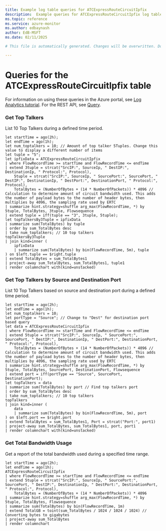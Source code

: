 ```yaml
---
title: Example log table queries for ATCExpressRouteCircuitIpfix
description:  Example queries for ATCExpressRouteCircuitIpfix log table
ms.topic: reference
ms.service: azure-monitor
ms.author: edbaynash
author: EdB-MSFT
ms.date: 02/11/2025

# This file is automatically generated. Changes will be overwritten. Do not change this file directly. 

---
```


# Queries for the ATCExpressRouteCircuitIpfix table

For information on using these queries in the Azure portal, see [Log Analytics tutorial](/azure/azure-monitor/logs/log-analytics-tutorial). For the REST API, see [Query](/rest/api/loganalytics/query).


### Get Top Talkers  


List 10 Top Talkers during a defined time period.  

```query
let startTime = ago(2h);
let endTime = ago(1h);
let num_toptalkers = 10; // Amount of top talker 5Tuples. Change this value to display a different number of items
let tuple = "5";  
let ipfixData = ATCExpressRouteCircuitIpfix
| where FlowRecordTime >= startTime and FlowRecordTime <= endTime
| extend 3tuple = strcat("SrcIP:", SourceIp, " DestIP:", DestinationIp, " Protocol:", Protocol),
    5tuple = strcat("SrcIP:", SourceIp, " SourcePort:", SourcePort, " DestIP:", DestinationIp, " DestPort:", DestinationPort, " Protocol:", Protocol),
    TotalBytes = (NumberOfBytes + (14 * NumberOfPackets)) * 4096 // Calculation to determine amount of circuit bandwidth used. This adds the number of payload bytes to the number of header bytes, then multiplies by 4096, the sampling rate used by ERTC
| summarize hint.strategy=shuffle arg_max(FlowRecordTime, *) by 5tuple, TotalBytes, 3tuple, Flowsequence
| extend tuple = iff(tuple == "3", 3tuple, 5tuple);
let topTalkersBy3Tuple = ipfixData
| summarize sum(TotalBytes) by tuple
| order by sum_TotalBytes desc
| take num_toptalkers; // 10 top talkers
topTalkersBy3Tuple
| join kind=inner (
    ipfixData  
    | summarize sum(TotalBytes) by bin(FlowRecordTime, 5m), tuple
) on $left.tuple == $right.tuple
| extend TotalBytes = sum_TotalBytes1
| project-away sum_TotalBytes, sum_TotalBytes1, tuple1
| render columnchart with(kind=unstacked)
```



### Get Top Talkers by Source and Destination Port  


List 10 Top Talkers based on source and destination port during a defined time period.  

```query
let startTime = ago(2h);
let endTime = ago(1h);
let num_toptalkers = 10;
let portType = "Source"; // Change to "Dest" for destination port based query
let data = ATCExpressRouteCircuitIpfix
| where FlowRecordTime >= startTime and FlowRecordTime <= endTime
| extend 5tuple = strcat("SrcIP:", SourceIp, " SourcePort:", SourcePort, " DestIP:", DestinationIp, " DestPort:", DestinationPort, " Protocol:", Protocol),
    TotalBytes = (NumberOfBytes + (14 * NumberOfPackets)) * 4096 // Calculation to determine amount of circuit bandwidth used. This adds the number of payload bytes to the number of header bytes, then multiplies by 4096, the sampling rate used by ERTC 
| summarize hint.strategy=shuffle arg_max(FlowRecordTime, *) by 5tuple, TotalBytes, SourcePort, DestinationPort, Flowsequence
| extend port = iff(portType == "Source", SourcePort, DestinationPort);
let topTalkers = data
| summarize sum(TotalBytes) by port // Find top talkers port
| order by sum_TotalBytes desc
| take num_toptalkers; // 10 top talkers
topTalkers
| join kind=inner (
    data
    | summarize sum(TotalBytes) by bin(FlowRecordTime, 5m), port
) on $left.port == $right.port
| extend TotalBytes = sum_TotalBytes1, Port = strcat("Port:", port1)
| project-away sum_TotalBytes, sum_TotalBytes1, port, port1 
| render columnchart with(kind=unstacked)
```



### Get Total Bandwidth Usage  


Get a report of the total bandwidth used during a specified time range.  

```query
let startTime = ago(2h); 
let endTime = ago(1h);
ATCExpressRouteCircuitIpfix 
| where FlowRecordTime >= startTime and FlowRecordTime <= endTime 
| extend 5tuple = strcat("SrcIP:", SourceIp, " SourcePort:", SourcePort, " DestIP:", DestinationIp, " DestPort:", DestinationPort, " Protocol:", Protocol), 
    TotalBytes = (NumberOfBytes + (14 * NumberOfPackets)) * 4096  
| summarize hint.strategy=shuffle arg_max(FlowRecordTime, *) by 5tuple, TotalBytes, Flowsequence 
| summarize sum(TotalBytes) by bin(FlowRecordTime, 1m) 
| extend TotalGB = toint(sum_TotalBytes / 1024 / 1024 / 1024) // Converting bytes to gigabytes 
| project-away sum_TotalBytes 
| render columnchart 
```

